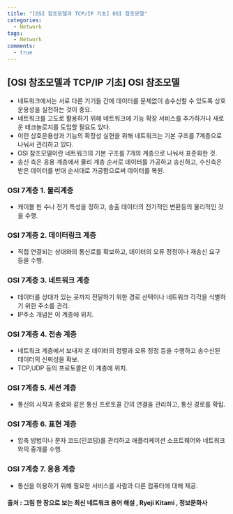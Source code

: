 ```yaml
---
title: "[OSI 참조모델과 TCP/IP 기초] OSI 참조모델"
categories:
  - Network
tags:
  - Network
comments:
  - true
---
```

## [OSI 참조모델과 TCP/IP 기초] OSI 참조모델
* 네트워크에서는 서로 다른 기기들 간에 데이터를 문제없이 송수신할 수 있도록 상호 운용성을 실천하는 것이 중요.
* 네트워크를 고도로 활용하기 위해 네트워크에 기능 확장 서비스를 추가하거나 새로운 테크놀로지를 도입할 필요도 있다.
* 이런 상호운용성과 기능의 확장성 실현을 위해 네트워크는 기본 구조를 7계층으로 나눠서 관리하고 있다.
* OSI 참조모델이란 네트워크의 기본 구조를 7개의 계층으로 나눠서 표준화한 것.
* 송신 측은 응용 계층에서 물리 계층 순서로 데이터를 가공하고 송신하고, 수신측은 받은 데이터를 반대 순서대로 가공함으로써 데이터를 복원.

### OSI 7계층 1. 물리계층
* 케이블 핀 수나 전기 특성을 정하고, 송출 데이터의 전기적인 변환등의 물리적인 것을 수행.

### OSI 7계층 2. 데이터링크 계층
* 직접 연결되는 상대와의 통신로를 확보하고, 데이터의 오류 정정이나 재송신 요구 등을 수행.

### OSI 7계층 3. 네트워크 계층
* 데이터를 상대가 있는 곳까지 전달하기 위한 경로 선택이나 네트워크 각각을 식별하기 위한 주소를 관리.
* IP주소 개념은 이 계층에 위치.

### OSI 7계층 4. 전송 계층
* 네트워크 계층에서 보내져 온 데이터의 정렬과 오류 정정 등을 수행하고 송수신된 데이터의 신뢰성을 확보.
* TCP,UDP 등의 프로토콜은 이 계층에 위치.

### OSI 7계층 5. 세션 계층
* 통신의 시작과 종료와 같은 통신 프로토콜 간의 연결을 관리하고, 통신 경로를 확립.

### OSI 7계층 6. 표현 계층
* 압축 방법이나 문자 코드(인코딩)를 관리하고 애플리케이션 소프트웨어와 네트워크와의 중개를 수행.

### OSI 7계층 7. 응용 계층
* 통신을 이용하기 위해 필요한 서비스를 사람과 다른 컴퓨터에 대해 제공.


#### 출처 : 그림 한 장으로 보는 최신 네트워크 용어 해설 , Ryeji Kitami , 정보문화사
